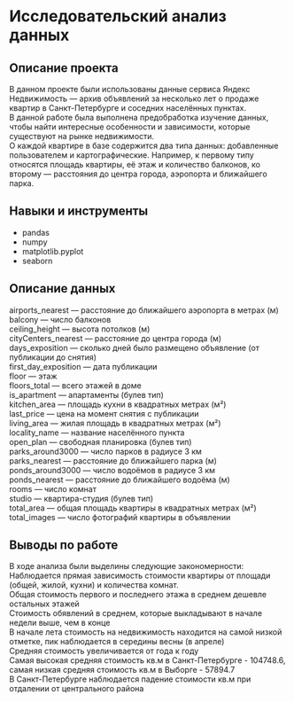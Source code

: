 # Исследовательский анализ данных

## Описание проекта

В данном проекте были использованы данные сервиса Яндекс Недвижимость — архив объявлений за несколько лет о продаже квартир в Санкт-Петербурге и соседних населённых пунктах. \
В данной работе была выполнена предобработка изучение данных, чтобы найти интересные особенности и зависимости, которые существуют на рынке недвижимости. \
О каждой квартире в базе содержится два типа данных: добавленные пользователем и картографические. Например, к первому типу относятся площадь квартиры, её этаж и количество балконов, ко второму — расстояния до центра города, аэропорта и ближайшего парка. 

## Навыки и инструменты

* pandas
* numpy
* matplotlib.pyplot
* seaborn

## Описание данных

airports_nearest — расстояние до ближайшего аэропорта в метрах (м) \
balcony — число балконов \
ceiling_height — высота потолков (м) \
cityCenters_nearest — расстояние до центра города (м) \
days_exposition — сколько дней было размещено объявление (от публикации до снятия) \
first_day_exposition — дата публикации \
floor — этаж \
floors_total — всего этажей в доме \
is_apartment — апартаменты (булев тип) \
kitchen_area — площадь кухни в квадратных метрах (м²) \
last_price — цена на момент снятия с публикации \
living_area — жилая площадь в квадратных метрах (м²) \
locality_name — название населённого пункта \
open_plan — свободная планировка (булев тип) \
parks_around3000 — число парков в радиусе 3 км \
parks_nearest — расстояние до ближайшего парка (м) \
ponds_around3000 — число водоёмов в радиусе 3 км \
ponds_nearest — расстояние до ближайшего водоёма (м) \
rooms — число комнат \
studio — квартира-студия (булев тип) \
total_area — общая площадь квартиры в квадратных метрах (м²) \
total_images — число фотографий квартиры в объявлении

## Выводы по работе

В ходе анализа были выделины следующие закономерности: \
Наблюдается прямая зависимость стоимости квартиры от площади (общей, жилой, кухни) и количества комнат. \
Общая стоимость первого и последнего этажа в среднем дешевле остальных этажей \
Стоимость обявлений в среднем, которые выкладывают в начале недели выше, чем в конце \
В начале лета стоимость на недвижимость находится на самой низкой отметке, пик наблюдается в середины весны (в апреле) \
Средняя стоимость увеличивается от года к году \
Самая высокая средняя стоимость кв.м в Санкт-Петербурге - 104748.6, самая низкая средняя стоимость кв.м в Выборге - 57894.7 \
В Санкт-Петербурге наблюдается падение стоимости кв.м при отдалении от центрального района 